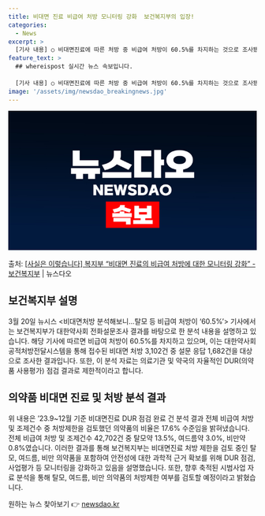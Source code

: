 ```yaml
---
title: 비대면 진료 비급여 처방 모니터링 강화  보건복지부의 입장!
categories:
  - News
excerpt: >
  [기사 내용] ○ 비대면진료에 따른 처방 중 비급여 처방이 60.5%를 차지하는 것으로 조사됐다고 보도함 […
feature_text: >
  ## whereispost 실시간 뉴스 속보입니다.

  [기사 내용] ○ 비대면진료에 따른 처방 중 비급여 처방이 60.5%를 차지하는 것으로 조사됐다고 보도함 […
image: '/assets/img/newsdao_breakingnews.jpg'
---
```


![뉴스다오 속보](/assets/img/newsdao_breakingnews.jpg)

<p>출처: <a href="https://newsdao.kr/3398" rel="dofollow">[사실은 이렇습니다] 복지부 “비대면 진료의 비급여 처방에 대한 모니터링 강화” - 보건복지부</a> | 뉴스다오</p>

<h2 data-ke-size="size26">보건복지부 설명</h2>
<p data-ke-size="size16">3월 20일 뉴시스 <비대면처방 분석해보니…탈모 등 비급여 처방이 ‘60.5%’> 기사에서는 보건복지부가 대한약사회 전화설문조사 결과를 바탕으로 한 분석 내용을 설명하고 있습니다. 해당 기사에 따르면 비급여 처방이 60.5%를 차지하고 있으며, 이는 대한약사회 공적처방전달시스템을 통해 접수된 비대면 처방 3,102건 중 설문 응답 1,682건을 대상으로 조사한 결과입니다. 또한, 이 분석 자료는 의료기관 및 약국의 자율적인 DUR(의약품 사용평가) 점검 결과로 제한적이라고 합니다.</p>

<h2 data-ke-size="size26">의약품 비대면 진료 및 처방 분석 결과</h2>
<p data-ke-size="size16">위 내용은 ’23.9~12월 기준 비대면진료 DUR 점검 완료 건 분석 결과 전체 비급여 처방 및 조제건수 중 처방제한을 검토했던 의약품의 비율은 17.6% 수준임을 밝혀냈습니다. 전체 비급여 처방 및 조제건수 42,702건 중 탈모약 13.5%, 여드름약 3.0%, 비만약 0.8%였습니다. 이러한 결과를 통해 보건복지부는 비대면진료 처방 제한을 검토 중인 탈모, 여드름, 비만 의약품을 포함하여 안전성에 대한 과학적 근거 확보를 위해 DUR 점검, 사업평가 등 모니터링을 강화하고 있음을 설명했습니다. 또한, 향후 축적된 시범사업 자료 분석을 통해 탈모, 여드름, 비만 의약품의 처방제한 여부를 검토할 예정이라고 밝혔습니다.</p>
 

원하는 뉴스 찾아보기 👉 <a href="https://newsdao.kr" rel="dofollow">newsdao.kr</a>


